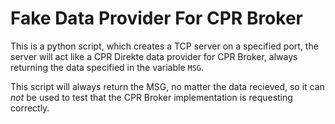 # Fake Data Provider For CPR Broker

This is a python script, which creates a TCP server on a specified port, 
the server will act like a CPR Direkte data provider for CPR Broker, always 
returning the data specified in the variable `MSG`.

This script will always return the MSG, no matter the data recieved, so it can 
*not* be used to test that the CPR Broker implementation is requesting correctly.